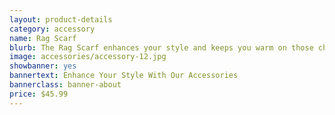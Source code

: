 ```yaml
---
layout: product-details
category: accessory
name: Rag Scarf
blurb: The Rag Scarf enhances your style and keeps you warm on those chilly days.
image: accessories/accessory-12.jpg
showbanner: yes
bannertext: Enhance Your Style With Our Accessories
bannerclass: banner-about
price: $45.99
---
```


